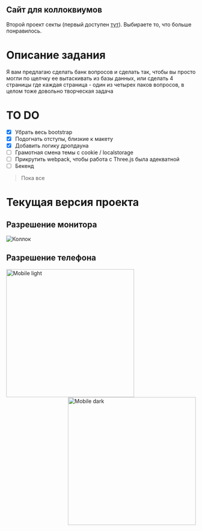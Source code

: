 ## Сайт для коллоквиумов
Второй проект секты (первый доступен [тут](https://github.com/websect-itmo/task1)). Выбираете то, что больше понравилось.

# Описание задания
Я вам предлагаю сделать банк вопросов и сделать так, чтобы вы просто могли по щелчку ее вытаскивать из базы данных, или сделать 4 страницы где каждая страница - один из четырех паков вопросов, в целом тоже довольно творческая задача


# TO DO
- [x] Убрать весь bootstrap
- [x] Подогнать отступы, близкие к макету
- [x] Добавить логику дропдауна
- [ ] Грамотная смена темы с cookie / localstorage
- [ ] Прикрутить webpack, чтобы работа с Three.js была адекватной
- [ ] Бекенд
> Пока все


# Текущая версия проекта

## Разрешение монитора

![Коллок](https://user-images.githubusercontent.com/82240296/128941876-34393c23-b54c-4e23-8be1-8567a18edd8f.gif)

## Разрешение телефона

<img align="left" width="340" alt="Mobile light" src="https://user-images.githubusercontent.com/82240296/128943491-1b2231b7-2714-4969-872e-ab162cdcb331.png">
<img align="right" width="340" alt="Mobile dark" src="https://user-images.githubusercontent.com/82240296/128943495-86111f84-7365-44ab-9f6d-b6a3b2d32025.png">
